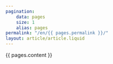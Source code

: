 ```yaml
---
pagination:
    data: pages
    size: 1
    alias: pages
permalink: "/en/{{ pages.permalink }}/"
layout: article/article.liquid
---
```


{{ pages.content }}